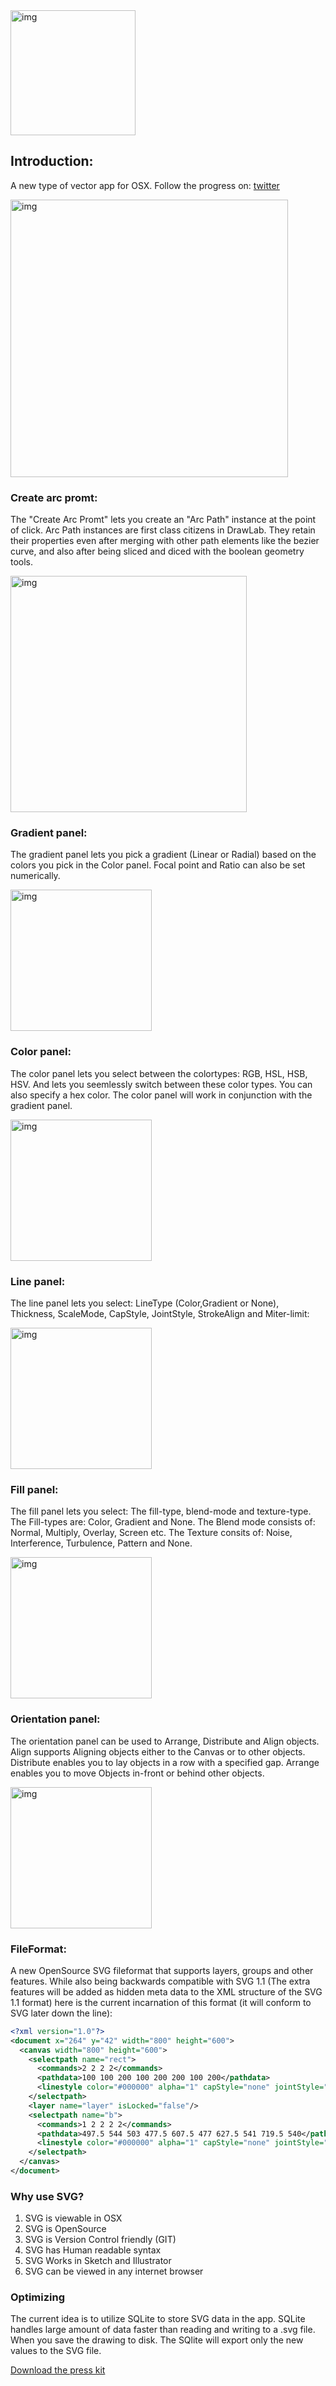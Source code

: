 <img width="200" alt="img" src="https://dl.dropboxusercontent.com/u/2559476/drawlab_icon_1.svg">

## Introduction:  
A new type of vector app for OSX. Follow the progress on: [twitter](https://twitter.com/DrawLabApp)   

<img width="444" alt="img" src="https://dl.dropboxusercontent.com/u/2559476/drawlab_rulers.mov.gif">  

### Create arc promt:    
The "Create Arc Promt" lets you create an "Arc Path" instance at the point of click. Arc Path instances are first class citizens in DrawLab. They retain their properties even after merging with other path elements like the bezier curve, and also after being sliced and diced with the boolean geometry tools.   

<img width="378" alt="img" src="https://dl.dropboxusercontent.com/u/2559476/Screen Shot 2016-05-31 at 19.54.09.png">  

### Gradient panel:  
The gradient panel lets you pick a gradient (Linear or Radial) based on the colors you pick in the Color panel. Focal point and Ratio can also be set numerically. 

<img width="226" alt="img" src="https://dl.dropboxusercontent.com/u/2559476/drawlab_gradient_panel.png">

### Color panel:   
The color panel lets you select between the colortypes: RGB, HSL, HSB, HSV. And lets you seemlessly switch between these color types. You can also specify a hex color. The color panel will work in conjunction with the gradient panel.  

<img width="226" alt="img" src="https://dl.dropboxusercontent.com/u/2559476/drawlab_color_panel.png">  

### Line panel: 
The line panel lets you select: LineType (Color,Gradient or None), Thickness, ScaleMode, CapStyle, JointStyle, StrokeAlign and Miter-limit:  

<img width="226" alt="img" src="https://dl.dropboxusercontent.com/u/2559476/Screen Shot 2016-05-26 at 13.34.06.png">  

### Fill panel:  
The fill panel lets you select: The fill-type, blend-mode and texture-type. The Fill-types are: Color, Gradient and None. The Blend mode consists of: Normal, Multiply, Overlay, Screen etc. The Texture consits of: Noise, Interference, Turbulence, Pattern and None. 

<img width="226" alt="img" src="https://dl.dropboxusercontent.com/u/2559476/Screen Shot 2016-05-25 at 13.26.44.png">   

### Orientation panel:  
The orientation panel can be used to Arrange, Distribute and Align objects. Align supports Aligning objects either to the Canvas or to other objects. Distribute enables you to lay objects in a row with a specified gap. Arrange enables you to move Objects in-front or behind other objects.   

<img width="226" alt="img" src="https://dl.dropboxusercontent.com/u/2559476/drawlab_orientation_panel.png">    

### FileFormat:
A new OpenSource SVG fileformat that supports layers, groups and other features. While also being backwards compatible with SVG 1.1 (The extra features will be added as hidden meta data to the XML structure of the SVG 1.1 format) here is the current incarnation of this format (it will conform to SVG later down the line): 


```xml
<?xml version="1.0"?>
<document x="264" y="42" width="800" height="600">
  <canvas width="800" height="600">
    <selectpath name="rect">
      <commands>2 2 2 2</commands>
      <pathdata>100 100 200 100 200 200 100 200</pathdata>
      <linestyle color="#000000" alpha="1" capStyle="none" jointStyle="miter" miterLimit="1.414"/>
    </selectpath>
    <layer name="layer" isLocked="false"/>
    <selectpath name="b">
      <commands>1 2 2 2 2</commands>
      <pathdata>497.5 544 503 477.5 607.5 477 627.5 541 719.5 540</pathdata>
      <linestyle color="#000000" alpha="1" capStyle="none" jointStyle="miter" miterLimit="1.414"/>
    </selectpath>
  </canvas>
</document>
```

### Why use SVG? 
1. SVG is viewable in OSX
2. SVG is OpenSource
3. SVG is Version Control friendly (GIT)
4. SVG has Human readable syntax
5. SVG Works in Sketch and Illustrator
6. SVG can be viewed in any internet browser

### Optimizing
The current idea is to utilize SQLite to store SVG data in the app. SQLite handles large amount of data faster than reading and writing to a .svg file. When you save the drawing to disk. The SQlite will export only the new values to the SVG file. 

[Download the press kit](https://dl.dropboxusercontent.com/u/2559476/drawlab_press_kit.zip) 
